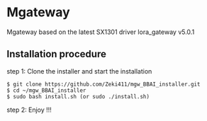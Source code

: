 # Mgateway
Mgateway based on the latest SX1301 driver lora_gateway v5.0.1

## Installation procedure

step 1: Clone the installer and start the installation

```
$ git clone https://github.com/Zeki411/mgw_BBAI_installer.git
$ cd ~/mgw_BBAI_installer
$ sudo bash install.sh (or sudo ./install.sh)
```

step 2: Enjoy !!!

